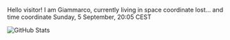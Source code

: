 Hello visitor! I am Giammarco, currently living in space coordinate lost... and time coordinate Sunday, 5 September, 20:05 CEST

![GitHub Stats](https://github-readme-stats.vercel.app/api?username=grcasanova)
